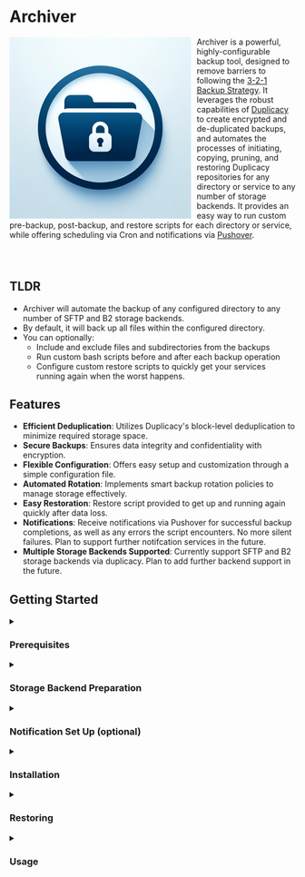 # Archiver

<p>
  <img src="logos/320x320.png" alt="Logo" align="left" style="margin-right: 10px;">
  Archiver is a powerful, highly-configurable backup tool, designed to remove barriers to following the <a href="https://www.backblaze.com/blog/the-3-2-1-backup-strategy/">3-2-1 Backup Strategy</a>. It leverages the robust capabilities of <a href="https://github.com/gilbertchen/duplicacy">Duplicacy</a> to create encrypted and de-duplicated backups, and automates the processes of initiating, copying, pruning, and restoring Duplicacy repositories for any directory or service to any number of storage backends. It provides an easy way to run custom pre-backup, post-backup, and restore scripts for each directory or service, while offering scheduling via Cron and notifications via <a href="https://pushover.net">Pushover</a>.
</p>

<br style="clear: both;" />

#

## TLDR
- Archiver will automate the backup of any configured directory to any number of SFTP and B2 storage backends.
- By default, it will back up all files within the configured directory.
- You can optionally:
  - Include and exclude files and subdirectories from the backups
  - Run custom bash scripts before and after each backup operation
  - Configure custom restore scripts to quickly get your services running again when the worst happens.

## Features

- **Efficient Deduplication**: Utilizes Duplicacy's block-level deduplication to minimize required storage space.
- **Secure Backups**: Ensures data integrity and confidentiality with encryption.
- **Flexible Configuration**: Offers easy setup and customization through a simple configuration file.
- **Automated Rotation**: Implements smart backup rotation policies to manage storage effectively.
- **Easy Restoration**: Restore script provided to get up and running again quickly after data loss.
- **Notifications**: Receive notifications via Pushover for successful backup completions, as well as any errors the script encounters. No more silent failures. Plan to support further notifcation services in the future.
- **Multiple Storage Backends Supported**: Currently support SFTP and B2 storage backends via duplicacy. Plan to add further backend support in the future.

## Getting Started

<details>
  <summary><h3>Prerequisites</h3></summary>

  - **Supported OS**: Currently only support debian-based linux.
  - **Supported Architecture**: Currently support ARM64 and AMD64.
  - **Required Dependencies**: Requires git to clone this GitHub repository. All other required dependencies installed via setup script.
  - **SFTP-Supporting Storage (i.e. Synology NAS) or BackBlaze B2 Required**: You should have at least one available supported storage target (SFTP or B2) configured before installing.
  - **Configuration File**: Setup script can optionally aid in creating a config file. Otherwise, you can manually copy and edit the example config file.
  - **Notifications**: Optional notifications via Pushover. Pushover account required to receive notifications.
</details>

<details>
  <summary><h3>Storage Backend Preparation</h3></summary>

  #### SFTP - [Synology](https://www.synology.com/en-us) NAS
  - **Enable SFTP**:
    - Login as an administrator to your Synology DiskStation Manager (DSM) Web UI (usually http://<ip.address.of.your.nas>:5000).
    - Open **Control Panel**.
    - Select **File Services** under **File Sharing**.
    - Select the **FTP** tab in the top.
    - Leave options under **FTP / FTPS** unselected. **SFTP** is not FTP or FTPS, even though the naming can be confusing.
    - Check the box to **Enable SFTP service** under **SFTP**.
    - Can change the **Port number**, or leave as the default **22**.
    - Click **Apply** in the bottom right corner.
  - **Create User (if needed)**:
    - From **Control Panel**, select **User & Group** under **File Sharing**.
    - Under **User** in the top, click **Create**.
    - Give your user a **Name** and **Password**.
    - Click **Next**.
    - Select the checkboxes for the **Groups** this user should join.
    - Click **Next**.
    - **Assign shared folder permissions** if desired.
    - Click **Next**.
    - **Assign user quota** if desired.
    - Click **Next**.
    - Select the checkbox for **Allow** for **SFTP**, and set other **Application Permissions** as desired.
    - Click **Next**.
    - **Set user speed limit** if desired.
    - Click **Next**.
    - Confirm your selections and click **Done**.
  - **Create Shared Folder**:
    - From **Control Panel**, select **Shared Folder** under **File Sharing**.
    - Click **Create** and then **Create Shared Folder** in the top.
    - Give your new shared folder a **Name**, and either leave all settings on the page at their default, or adjust as you see fit.
    - Click **Next**.
    - On the next page, select **Skip** or **Protect this shared folder by encrypting it**.
      - Best practice is to encrypt at the *Volume* level, rather than at the *Shared Folder* level.
      - Do not select **Protect this shared folder with WriteOnce**.
    - Click **Next**.
    - Configure advanced settings to your preference.
      - If your underlying file system is BTRFS, recommend selecting **Enable data checksum for advanced data integrity**.
    - Click **Next**.
    - Confirm your selections and click **Next**.
    - Select a user to give **Read/Write** access.
    - Click **Apply**.
  - **Provide SSH Public Key File**:
    - If you already have an id_ed25519 SSH key (id_rsa not supported), you can complete this section now. Otherwise, the **Setup Script** below can create an SSH key for you, and you can come back to complete this section after the SSH key file is created.
    - From **Control Panel**, select **User & Group** under **File Sharing**.
    - Click **Advanced** at the top.
    - At the bottom, under **User Home**, select the checkbox to **Enable user home service**.
    - Click **Apply**.
    - From the DSM home screen, open **File Station**.
    - In the list of **Shared Folders** on the left, select **homes**.
      - ***Important***: If you select **home** instead of **homes**, you will only see the home directory of the logged in user. To add an SSH key for another user, you will need to open **homes** instead.
    - Open the folder for the user that will be used to access the share.
    - If there is already a folder named **.ssh**, double click that folder to open it. Otherwise, click **Create** at the top, then click **Create folder** in the drop down, and name the new folder **.ssh** (the leading period is required), and finally double click the newly created **.ssh** folder to open it.
      - ***Important***: Must click **Create folder** and not **Create shared folder**. The former does what we need, creating a directory within the currently open directory. The latter is to create a new higher-level shared network folder.
    - Name the new folder **.ssh**. The leading period is required.
    - Double click the newly created **.ssh** directory to open it.
    - If there is already a file named **authorized_keys**, do the following:
      - Double-click the **authorized_keys** file to download it.
      - Using a text editor, add a new line to the bottom of the document containing the contents of your public SSH key file, usually named id_ed25519.pub. The line should start with **ssh-ed25519 AAAA...**.
      - Save the document with the line added.
      - Back in **File Station**, right click **authorized_keys**, click **rename**, and rename the file to **authorized_keys.backup**.
      - Click **Upload** in the top, then click **Upload - Skip**, and browse to and select the edited **authorized_keys** file, and click **Open**.
      - Ensure the file uploads correctly and is named **authorized_keys**.
    - If there is not already a file named **authorized_keys**, do the following:
      - Using a text editor, create a new file, and copy the contents of your public SSH key file, usually named id_ed25519.pub, to this new file. The line should start with **ssh-ed25519 AAAA...**.  Save the new file as **authorized_keys**.
      - Back in **File Station**, click **Upload** at the top, then click **Upload - Skip**, and browse to and select the newly created **authorized_keys** file, and click **Open**.
      - Ensure the file uploads correctly and is named **authorized_keys**.

  #### B2 - [BackBlaze](https://www.backblaze.com/)
  - **Account**:
    - [Create an account](https://www.backblaze.com/sign-up/cloud-storage) or [Sign In](https://secure.backblaze.com/user_signin.htm) to **[BackBlaze](https://www.backblaze.com/)**.
    - Select **My Settings** under **Account** in the left-hand menu.
    - Check the box for **B2 Cloud Storage** under **Enabled Products**.
    - Click **OK**.
  - **Bucket**:
    - Select **Buckets** under **B2 Cloud Storage** in the left-hand menu.
    - Select **Create a Bucket**.
    - Give your bucket a **Bucket Unique Name**.
    - Files in Bucket are: **Private**.
    - Default Encryption: **Enable**.
    - Object Lock: **Disable**.
    - Select **Create a Bucket** at the bottom when ready.
    - Lifecycle Settings should be default: **Keep all versions of the file (default)**
  - **Application Key**:
    - Select **Application Keys** under **Account** in the left-hand menu.
    - Select **Add a New Application Key**.
    - Give your key a **Name of Key**.
    - For **Allow access to Bucket(s)**, select the bucket you created above.
    - For **Type of Access**, select **Read and Write**.
    - Check the box to **Allow List All Bucket Names**.
    - Leave **File name prefix** and **Duration (seconds)** blank.
    - Select **Create New Key** at the bottom when ready.
    - Make note of your **keyID** and **applicationKey**. The Application Key will only be displayed once.
</details>

<details>
  <summary><h3>Notification Set Up (optional)</h3></summary>

  #### [Pushover](https://pushover.net)
  - [Create an account](https://pushover.net/signup) or [Sign In](https://pushover.net/login) to **[Pushover](https://pushover.net)**.
  - Make note of **Your User Key**, located at the top-right corner of the Pushover Dashboard after logging in.
  - In order to receive notifications, you will need to **[Add a Phone, Tablet, or Desktop](https://pushover.net/clients)** to your account.
  - From the Pushover Dashboard, scroll to the bottom and select **[Create an Application/API Token](https://pushover.net/apps/build)**.
  - Give your application a **Name**, and optionally a **Description**, **URL**, and/or **Icon**.
  - Check the box to agree to the **Terms and Conditions**, and click **Create Application**.
  - Make note of the **API Token/Key**, located at the top of the page after creating the Application.
</details>

<details>
  <summary><h3>Installation</h3></summary>

  #### Git Installation

  - Check if git is already installed
  ```bash
  git --version
  ```

  - Install git if not installed
  ```bash
  sudo apt update
  ```
  ```bash
  sudo apt install git -y
  ```

  #### Archiver Script Installation

  - ##### Navigate to the desired parent directory for the project.
    - For example, if installing in home dir:
    ```bash
    cd ~
    ```

  - ##### Clone the GitHub repository
  ```bash
  git clone https://github.com/SisyphusMD/archiver.git
  ```

  - ##### Run the setup script
  ```bash
  sudo ./archiver/setup.sh
  ```

  - ##### Follow the instructions in the automated setup script to:
    - Install required package dependencies for the setup script.
      - If any missing dependencies are found, you will be prompted to allow their installation.
    - Download the appropriate Duplicacy binary for your system.
      - If the Duplicacy binary cannot be found, you will be prompted to allow its installation.
    - Generate the required RSA keypair for Duplicacy storage encryption.
      - If RSA key files are not found, you will be prompted to generate them.
      - See [here](https://forum.duplicacy.com/t/new-feature-rsa-encryption/2662) for manual generation details.
    - Generate SSH key files required for SFTP storage backends.
      - If SSH key files are not found, you will be prompted to generate them.
      - To generate manually, run this from the archiver directory:
        ```bash
        mkdir -p .keys && ssh-keygen -t ed25519 -f .keys/id_ed25519" -N "" -C "archiver"
        ```
        - Do **NOT** provide a passphrase when prompted.
    - Build your configuration file.
      - If your configuration file is not found, you will be prompted to build it.
      - An example configuration file is provided in the examples directory, if you prefer to configure manually.
    - Schedule Archiver to run automatically via cron.
      - See this [Cronitor Guide](https://cronitor.io/guides/cron-jobs) for details on scheduling via cron.

  - ##### Optionally, prepare custom service-backup-settings.sh and restore-service.sh files for any of your services and place in their respective service directories. Examples of these files can be found in the examples directory.

  - ##### ***IMPORTANT:*** You **MUST** keep backups of your .keys directory and all its contents, as well as your config.sh file. These will be needed to restore backups. If you can't restore your backups, why make them in the first place?
    - Don't attempt to just back up your keys and config file using this script. If you did that, and you lost them, you may not be able to get them back, given you don't have them anymore to access their backups.
</details>

<details>
  <summary><h3>Restoring</h3></summary>

  #### Restoring Archiver

  - Navigate to the desired parent directory for the project, and clone the GitHub repository as noted in the **Installation** steps.
  ```bash
  cd ~
  ```
  ```bash
  git clone https://github.com/SisyphusMD/archiver.git
  ```

  - Run the setup script to install dependencies and the Duplicacy binary, and restore cron scheduling, but otherwise you can skip the portions that create new SSH keys, RSA keys, and config file. You will need to provide your backed up .keys/ directory and config.sh file.
  ```bash
  sudo ./archiver/setup.sh
  ```

  - Copy your prior .keys directory (including your SSH and RSA key files) into the archiver directory. This should include **id_ed25519**, **id_ed25519.pub**, **private.pem**, and **public.pem**.

  - Copy your prior **config.sh** into the project directory.

  #### Restoring Services

  - Run the restore script once for each service you need to restore.
  ```bash
  sudo ./archiver/restore.sh
  ```
</details>

<details>
  <summary><h3>Usage</h3></summary>

  - If you completed the cron setup step while installing, Archiver will run automatically following the schedule you set.
    - Depending on the size of your directories and your network speeds, the first run may take a long time.
    - Archiver utilizes a LOCKFILE mechanism to ensure that multiple instances do not run concurrently.

  - To manually start a backup, run the following from your archiver directory:
    ```bash
    sudo ./archiver.sh
    ```
  - To manually start a backup with logs displaying, run the following from your archiver directory:
    ```bash
    sudo ./archiver.sh --view-logs
    ```
  - To check on the process of an actively running Archiver backup, run the following from your archiver directory:
    ```bash
    sudo ./view-logs.sh
    ```
  - To stop/cancel an actively running Archiver backup, run the following from your archiver directory:
    ```bash
    sudo ./stop-archiver.sh
    ```

  - All archiver scripts must be run with sudo or as root. This is in order to preserve ownership of files being backed up, and for access to files not owned by your user.
</details>